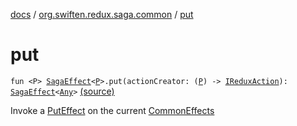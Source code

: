 [docs](../index.md) / [org.swiften.redux.saga.common](index.md) / [put](./put.md)

# put

`fun <P> `[`SagaEffect`](-saga-effect/index.md)`<`[`P`](put.md#P)`>.put(actionCreator: (`[`P`](put.md#P)`) -> `[`IReduxAction`](../org.swiften.redux.core/-i-redux-action.md)`): `[`SagaEffect`](-saga-effect/index.md)`<`[`Any`](https://kotlinlang.org/api/latest/jvm/stdlib/kotlin/-any/index.html)`>` [(source)](https://github.com/protoman92/KotlinRedux/tree/master/common/common-saga/src/main/kotlin/org/swiften/redux/saga/common/CommonExtension.kt#L58)

Invoke a [PutEffect](-put-effect/index.md) on the current [CommonEffects](-common-effects/index.md)


